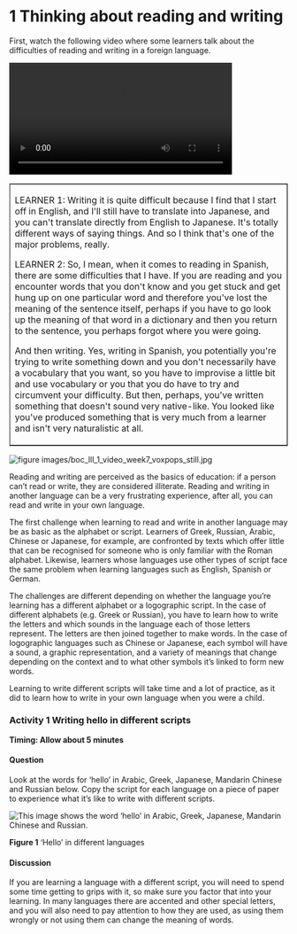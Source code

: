 # 1 Thinking about reading and writing


First, watch the following video where some learners talk about the difficulties of reading and writing in a foreign language. 
<!--MEDIACONTENT--><video xmlns:str="http://exslt.org/strings" width="80%" download=""><source src="https://www.open.edu/openlearn/ocw/pluginfile.php/1395607/mod_oucontent/oucontent/71942/boc_lll_1_video_week7_voxpops.mp4" type="video/mp4"></source></video><!--TRANSCRIPT--><table xmlns:str="http://exslt.org/strings" border="1"><tr><td>
LEARNER 1: Writing it is quite difficult because I find that I start off in English, and I'll still have to translate into Japanese, and you can't translate directly from English to Japanese. It's totally different ways of saying things. And so I think that's one of the major problems, really. 

LEARNER 2: So, I mean, when it comes to reading in Spanish, there are some difficulties that I have. If you are reading and you encounter words that you don't know and you get stuck and get hung up on one particular word and therefore you've lost the meaning of the sentence itself, perhaps if you have to go look up the meaning of that word in a dictionary and then you return to the sentence, you perhaps forgot where you were going. 

And then writing. Yes, writing in Spanish, you potentially you're trying to write something down and you don't necessarily have a vocabulary that you want, so you have to improvise a little bit and use vocabulary or you that you do have to try and circumvent your difficulty. But then, perhaps, you've written something that doesn't sound very native-like. You looked like you've produced something that is very much from a learner and isn't very naturalistic at all. 
</td></tr></table><!--ENDTRANSCRIPT-->

![figure images/boc_lll_1_video_week7_voxpops_still.jpg](../images/boc_lll_1_video_week7_voxpops_still.jpg)
<!--ENDMEDIACONTENT-->
Reading and writing are perceived as the basics of education: if a person can’t read or write, they are considered illiterate. Reading and writing in another language can be a very frustrating experience, after all, you can read and write in your own language.

The first challenge when learning to read and write in another language may be as basic as the alphabet or script. Learners of Greek, Russian, Arabic, Chinese or Japanese, for example, are confronted by texts which offer little that can be recognised for someone who is only familiar with the Roman alphabet. Likewise, learners whose languages use other types of script face the same problem when learning languages such as English, Spanish or German.

The challenges are different depending on whether the language you’re learning has a different alphabet or a logographic script. In the case of different alphabets (e.g. Greek or Russian), you have to learn how to write the letters and which sounds in the language each of those letters represent. The letters are then joined together to make words. In the case of logographic languages such as Chinese or Japanese, each symbol will have a sound, a graphic representation, and a variety of meanings that change depending on the context and to what other symbols it’s linked to form new words.

Learning to write different scripts will take time and a lot of practice, as it did to learn how to write in your own language when you were a child.


### Activity 1 Writing hello in different scripts
__Timing: Allow about 5 minutes__


#### Question

Look at the words for ‘hello’ in Arabic, Greek, Japanese, Mandarin Chinese and Russian below. Copy the script for each language on a piece of paper to experience what it’s like to write with different scripts. 


![This image shows the word ‘hello’ in Arabic, Greek, Japanese, Mandarin Chinese and Russian.](../images/lll_boc_week7_fig2.tif.jpg)


__Figure 1__ ‘Hello’ in different languages



#### Discussion

If you are learning a language with a different script, you will need to spend some time getting to grips with it, so make sure you factor that into your learning. In many languages there are accented and other special letters, and you will also need to pay attention to how they are used, as using them wrongly or not using them can change the meaning of words.



